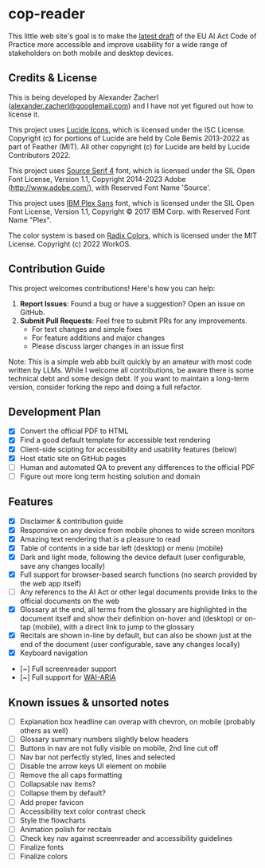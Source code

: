 # cop-reader

This little web site's goal is to make the [latest draft](https://digital-strategy.ec.europa.eu/en/library/second-draft-general-purpose-ai-code-practice-published-written-independent-experts) of the EU AI Act Code of Practice more accessible and improve usability for a wide range of stakeholders on both mobile and desktop devices. 

## Credits & License

This is being developed by Alexander Zacherl (alexander.zacherl@googlemail.com) and I have not yet figured out how to license it.

This project uses [Lucide Icons](https://lucide.dev/), which is licensed under the ISC License. Copyright (c) for portions of Lucide are held by Cole Bemis 2013-2022 as part of Feather (MIT). All other copyright (c) for Lucide are held by Lucide Contributors 2022.

This project uses [Source Serif 4](https://github.com/adobe-fonts/source-serif) font, which is licensed under the SIL Open Font License, Version 1.1, Copyright 2014-2023 Adobe (http://www.adobe.com/), with Reserved Font Name 'Source'.

This project uses [IBM Plex Sans](https://github.com/IBM/plex) font, which is licensed under the SIL Open Font License, Version 1.1, Copyright © 2017 IBM Corp. with Reserved Font Name "Plex".

The color system is based on [Radix Colors](https://www.radix-ui.com/colors), which is licensed under the MIT License. Copyright (c) 2022 WorkOS.

## Contribution Guide

This project welcomes contributions! Here's how you can help:

1. **Report Issues**: Found a bug or have a suggestion? Open an issue on GitHub.
2. **Submit Pull Requests**: Feel free to submit PRs for any improvements.
   - For text changes and simple fixes
   - For feature additions and major changes
   - Please discuss larger changes in an issue first

Note: This is a simple web abb built quickly by an amateur with most code written by LLMs. While I welcome all contributions, be aware there is some technical debt and some design debt. If you want to maintain a long-term version, consider forking the repo and doing a full refactor.

## Development Plan

- [x] Convert the official PDF to HTML
- [x] Find a good default template for accessible text rendering 
- [x] Client-side scipting for accessibility and usability features (below)
- [x] Host static site on GitHub pages
- [ ] Human and automated QA to prevent any differences to the official PDF
- [ ] Figure out more long term hosting solution and domain

## Features

- [x] Disclaimer & contribution guide
- [x] Responsive on any device from mobile phones to wide screen monitors
- [x] Amazing text rendering that is a pleasure to read
- [x] Table of contents in a side bar left (desktop) or menu (mobile)
- [x] Dark and light mode, following the device default (user configurable, save any changes locally)
- [x] Full support for browser-based search functions (no search provided by the web app itself)
- [ ] Any referencs to the AI Act or other legal documents provide links to the official documents on the web
- [x] Glossary at the end, all terms from the glossary are highlighted in the document itself and show their definition on-hover and (desktop) or on-tap (mobile), with a direct link to jump to the glossary
- [x] Recitals are shown in-line by default, but can also be shown just at the end of the document (user configurable, save any changes locally)
- [x] Keyboard navigation
- [~] Full screenreader support
- [~] Full support for [WAI-ARIA](https://www.w3.org/WAI/standards-guidelines/aria/)

## Known issues & unsorted notes

- [ ] Explanation box headline can overap with chevron, on mobile (probably others as well)
- [ ] Glossary summary numbers slightly below headers
- [ ] Buttons in nav are not fully visible on mobile, 2nd line cut off
- [ ] Nav bar not perfectly styled, lines and selected
- [ ] Disable tne arrow keys UI element on mobile
- [ ] Remove the all caps formatting
- [ ] Collapsable nav items?
- [ ] Collapse them by default?
- [ ] Add proper favicon
- [ ] Accessibility text color contrast check
- [ ] Style the flowcharts
- [ ] Animation polish for recitals
- [ ] Check key nav against screenreader and accessibility guidelines
- [ ] Finalize fonts
- [ ] Finalize colors